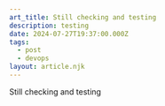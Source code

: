 ```yaml
---
art_title: Still checking and testing
description: testing
date: 2024-07-27T19:37:00.000Z
tags:
  - post
  - devops
layout: article.njk
---
```

Still checking and testing
